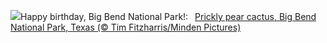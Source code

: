 ![](https://www.bing.com/th?id=OHR.BigBendAnniv_EN-US8613000977_UHD.jpg&w=1000)Happy birthday, Big Bend National Park!:&nbsp;&ensp;[Prickly pear cactus, Big Bend National Park, Texas (© Tim Fitzharris/Minden Pictures)](https://www.bing.com/th?id=OHR.BigBendAnniv_EN-US8613000977_UHD.jpg)
<br><br/>
